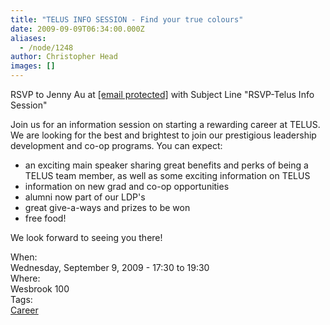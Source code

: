 ```yaml
---
title: "TELUS INFO SESSION - Find your true colours"
date: 2009-09-09T06:34:00.000Z
aliases:
  - /node/1248
author: Christopher Head
images: []
---
```


<div class="field field-name-body field-type-text-with-summary field-label-hidden"><div class="field-items"><div class="field-item even"><p>RSVP to Jenny Au at <a href="/cdn-cgi/l/email-protection#bcd6d9d2d2c592ddc9fcc9dedf92dfdd"><span class="__cf_email__" data-cfemail="96fcf3f8f8efb8f7e3d6e3f4f5b8f5f7">[email&#xA0;protected]</span></a> with Subject Line &quot;RSVP-Telus Info Session&quot;</p>
<p>Join us for an information session on starting a rewarding career at TELUS. We are looking for the best and brightest to join our prestigious leadership development and co-op programs. You can expect:</p>
<ul>
<li>an exciting main speaker sharing great benefits and perks of being a TELUS team member, as well as some exciting information on TELUS</li>
<li>information on new grad and co-op opportunities</li>
<li>alumni now part of our LDP&apos;s</li>
<li>great give-a-ways and prizes to be won</li>
<li>free food!</li>
</ul>
<p>We look forward to seeing you there!</p>
</div></div></div><div class="field field-name-field-dates field-type-datetime field-label-above"><div class="field-label">When:&#xA0;</div><div class="field-items"><div class="field-item even"><span class="date-display-single">Wednesday, September 9, 2009 - <span class="date-display-range"><span class="date-display-start">17:30</span> to <span class="date-display-end">19:30</span></span></span></div></div></div><div class="field field-name-field-location field-type-text field-label-above"><div class="field-label">Where:&#xA0;</div><div class="field-items"><div class="field-item even">Wesbrook 100</div></div></div>    <footer>
    <div class="field field-name-field-tags field-type-taxonomy-term-reference field-label-above"><div class="field-label">Tags:&#xA0;</div><div class="field-items"><div class="field-item even"><a href="/career">Career</a></div></div></div>      </footer>
